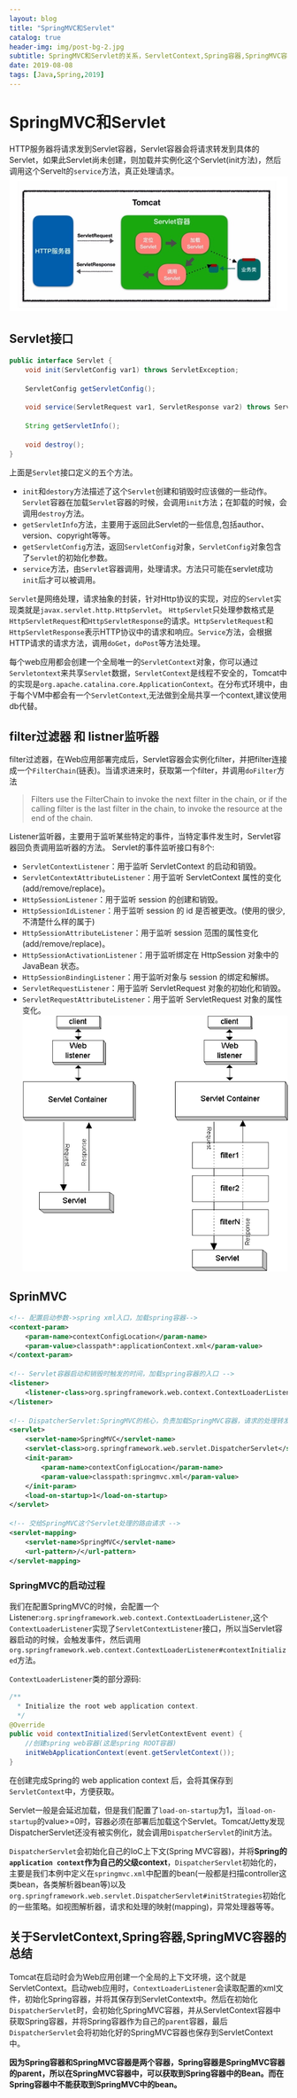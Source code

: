 ```yaml
---
layout: blog
title: "SpringMVC和Servlet"
catalog: true
header-img: img/post-bg-2.jpg
subtitle: SpringMVC和Servlet的关系，ServletContext,Spring容器,SpringMVC容器的区别
date: 2019-08-08
tags: [Java,Spring,2019]
---
```

# SpringMVC和Servlet
HTTP服务器将请求发到Servlet容器，Servlet容器会将请求转发到具体的Servlet，如果此Servlet尚未创建，则加载并实例化这个Servlet(init方法)，然后调用这个Servelt的`service`方法，真正处理请求。
![servlet容器](https://raw.githubusercontent.com/RussXia/RussXia.github.io/master/_pic/servlet-container.jpg)
## Servlet接口
```java
public interface Servlet {
    void init(ServletConfig var1) throws ServletException;

    ServletConfig getServletConfig();

    void service(ServletRequest var1, ServletResponse var2) throws ServletException, IOException;

    String getServletInfo();

    void destroy();
}
```
上面是`Servlet`接口定义的五个方法。
+ `init`和`destory`方法描述了这个`Servlet`创建和销毁时应该做的一些动作。`Servlet`容器在加载`Servlet`容器的时候，会调用`init`方法；在卸载的时候，会调用`destroy`方法。
+ `getServletInfo`方法，主要用于返回此Servlet的一些信息,包括author、version、copyright等等。
+ `getServletConfig`方法，返回`ServletConfig`对象，`ServletConfig`对象包含了`Servlet`的初始化参数。
+ `service`方法，由`Servlet`容器调用，处理请求。方法只可能在servlet成功`init`后才可以被调用。

`Servlet`是网络处理，请求抽象的封装，针对Http协议的实现，对应的`Servlet`实现类就是`javax.servlet.http.HttpServlet`。 `HttpServlet`只处理参数格式是`HttpServletRequest`和`HttpServletResponse`的请求。`HttpServletRequest`和`HttpServletResponse`表示HTTP协议中的请求和响应。`Service`方法，会根据HTTP请求的请求方法，调用`doGet`，`doPost`等方法处理。

每个web应用都会创建一个全局唯一的`ServletContext`对象，你可以通过`Servletontext`来共享`Servlet`数据，`ServletContext`是线程不安全的，Tomcat中的实现是`org.apache.catalina.core.ApplicationContext`。在分布式环境中，由于每个VM中都会有一个`ServletContext`,无法做到全局共享一个context,建议使用db代替。

## filter过滤器 和 listner监听器
filter过滤器，在Web应用部署完成后，Servlet容器会实例化filter，并把filter连接成一个`FilterChain`(链表)。当请求进来时，获取第一个filter，并调用`doFilter`方法
> Filters use the FilterChain to invoke the next filter in the chain, 
> or if the calling filter is the last filter in the chain, 
> to invoke the resource at the end of the chain.

Listener监听器，主要用于监听某些特定的事件，当特定事件发生时，Servlet容器回负责调用监听器的方法。
Servlet的事件监听接口有8个:
+ `ServletContextListener`：用于监听 ServletContext 的启动和销毁。
+ `ServletContextAttributeListener`：用于监听 ServletContext 属性的变化(add/remove/replace)。
+ `HttpSessionListener`：用于监听 session 的创建和销毁。
+ `HttpSessionIdListener`：用于监听 session 的 id 是否被更改。(使用的很少,不清楚什么样的属于)
+ `HttpSessionAttributeListener`：用于监听 session 范围的属性变化(add/remove/replace)。
+ `HttpSessionActivationListener`：用于监听绑定在 HttpSession 对象中的 JavaBean 状态。
+ `HttpSessionBindingListener`：用于监听对象与 session 的绑定和解绑。
+ `ServletRequestListener`：用于监听 ServletRequest 对象的初始化和销毁。
+ `ServletRequestAttributeListener`：用于监听 ServletRequest 对象的属性变化。
![HTTP请求处理流程](https://raw.githubusercontent.com/RussXia/RussXia.github.io/master/_pic/servlet-filtetr.gif)

## SprinMVC
```xml
<!-- 配置启动参数->spring xml入口，加载spring容器-->
<context-param>
    <param-name>contextConfigLocation</param-name>
    <param-value>classpath*:applicationContext.xml</param-value>
</context-param>

<!-- Servlet容器启动和销毁时触发的时间，加载spring容器的入口 -->
<listener>
    <listener-class>org.springframework.web.context.ContextLoaderListener</listener-class>
</listener>

<!-- DispatcherServlet:SpringMVC的核心，负责加载SpringMVC容器，请求的处理转发 -->
<servlet>
    <servlet-name>SpringMVC</servlet-name>
    <servlet-class>org.springframework.web.servlet.DispatcherServlet</servlet-class>
    <init-param>
        <param-name>contextConfigLocation</param-name>
        <param-value>classpath:springmvc.xml</param-value>
    </init-param>
    <load-on-startup>1</load-on-startup>
</servlet>

<!-- 交给SpringMVC这个Servlet处理的路由请求 -->
<servlet-mapping>
    <servlet-name>SpringMVC</servlet-name>
    <url-pattern>/</url-pattern>
</servlet-mapping>
```
### SpringMVC的启动过程
我们在配置SpringMVC的时候，会配置一个Listener:`org.springframework.web.context.ContextLoaderListener`,这个`ContextLoaderListener`实现了`ServletContextListener`接口，所以当Servlet容器启动的时候，会触发事件，然后调用`org.springframework.web.context.ContextLoaderListener#contextInitialized`方法。

`ContextLoaderListener`类的部分源码:
```java
/**
  * Initialize the root web application context.
  */
@Override
public void contextInitialized(ServletContextEvent event) {
    //创建spring web容器(这是spring ROOT容器)
    initWebApplicationContext(event.getServletContext());
}
```
在创建完成Spring的 web application context 后，会将其保存到`ServletContext`中，方便获取。

Servlet一般是会延迟加载，但是我们配置了`load-on-startup`为1，当`load-on-startup`的value>=0时，容器必须在部署后加载这个Servlet。Tomcat/Jetty发现DispatcherServlet还没有被实例化，就会调用`DispatcherServlet`的init方法。

`DispatcherServlet`会初始化自己的IoC上下文(Spring MVC容器)，并将<B>Spring的`application context`作为自己的父级context</B>，`DispatcherServlet`初始化的，主要是我们本例中定义在`springmvc.xml`中配置的bean(一般都是扫描controller这类bean，各类解析器bean等)以及`org.springframework.web.servlet.DispatcherServlet#initStrategies`初始化的一些策略。如视图解析器，请求和处理的映射(mapping)，异常处理器等等。

## 关于ServletContext,Spring容器,SpringMVC容器的总结
Tomcat在启动时会为Web应用创建一个全局的上下文环境，这个就是ServletContext。启动web应用时，`ContextLoaderListener`会读取配置的xml文件，初始化Spring容器，并将其保存到ServletContext中。然后在初始化`DispatcherServlet`时，会初始化SpringMVC容器，并从ServletContext容器中获取Spring容器，并将Spring容器作为自己的`parent`容器，最后`DispatcherServlet`会将初始化好的SpringMVC容器也保存到ServletContext中。

<B>因为Spring容器和SpringMVC容器是两个容器，Spring容器是SpringMVC容器的parent，所以在SpringMVC容器中，可以获取到Spring容器中的Bean。而在Spring容器中不能获取到SpringMVC中的bean。</B>